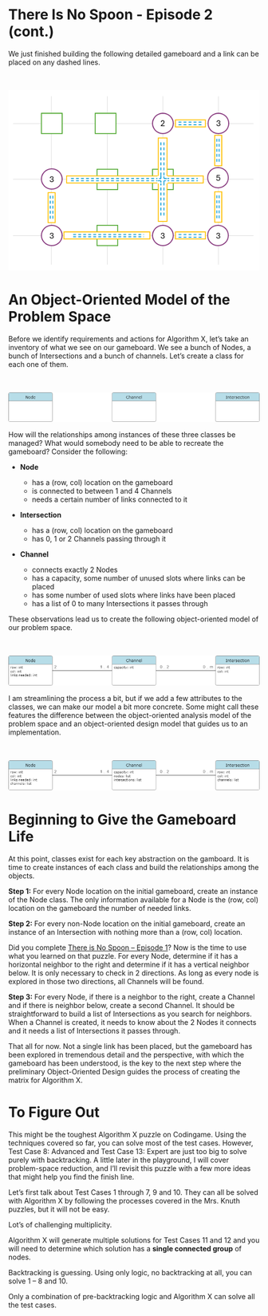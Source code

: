 # There Is No Spoon - Episode 2 (cont.)

We just finished building the following detailed gameboard and a link can be placed on any dashed lines.

<BR><BR>
![Full Gameboard](FullGameboard.png)
<BR>

# An Object-Oriented Model of the Problem Space

Before we identify requirements and actions for Algorithm X, let’s take an inventory of what we see on our gameboard. We see a bunch of Nodes, a bunch of Intersections and a bunch of channels. Let’s create a class for each one of them.

<BR><BR>
![No Spoon 2 - Classes](Classes.png)
<BR>

How will the relationships among instances of these three classes be managed? What would somebody need to be able to recreate the gameboard? Consider the following:

* __Node__
    * has a (row, col) location on the gameboard
    * is connected to between 1 and 4 Channels
    * needs a certain number of links connected to it
    
* __Intersection__
    - has a (row, col) location on the gameboard
    - has 0, 1 or 2 Channels passing through it
 
* __Channel__
    - connects exactly 2 Nodes
    - has a capacity, some number of unused slots where links can be placed
    - has some number of used slots where links have been placed
    - has a list of 0 to many Intersections it passes through

These observations lead us to create the following object-oriented model of our problem space. 

<BR><BR>
![No Spoon 2 - OOA](ClassesWithRelationships.png)
<BR>

I am streamlining the process a bit, but if we add a few attributes to the classes, we can make our model a bit more concrete. Some might call these features the difference between the object-oriented analysis model of the problem space and an object-oriented design model that guides us to an implementation.

<BR><BR>
![No Spoon 2 - OOD](ClassesWithLists.png)
<BR>

# Beginning to Give the Gameboard Life

At this point, classes exist for each key abstraction on the gamboard. It is time to create instances of each class and build the relationships among the objects.

__Step 1:__ For every Node location on the initial gameboard, create an instance of the Node class. The only information available for a Node is the (row, col) location on the gameboard the number of needed links.

__Step 2:__ For every non-Node location on the initial gameboard, create an instance of an Intersection with nothing more than a (row, col) location.

Did you complete [There is No Spoon – Episode 1](https://www.codingame.com/training/medium/there-is-no-spoon-episode-1)? Now is the time to use what you learned on that puzzle. For every Node, determine if it has a horizontal neighbor to the right and determine if it has a vertical neighbor below. It is only necessary to check in 2 directions. As long as every node is explored in those two directions, all Channels will be found. 

__Step 3:__ For every Node, if there is a neighbor to the right, create a Channel and if there is neighbor below, create a second Channel. It should be straightforward to build a list of Intersections as you search for neighbors. When a Channel is created, it needs to know about the 2 Nodes it connects and it needs a list of Intersections it passes through.

That all for now. Not a single link has been placed, but the gameboard has been explored in tremendous detail and the perspective, with which the gameboard has been understood, is the key to the next step where the preliminary Object-Oriented Design guides the process of creating the matrix for Algorithm X.



# To Figure Out

This might be the toughest Algorithm X puzzle on Codingame. Using the techniques covered so far, you can solve most of the test cases. However, Test Case 8: Advanced and Test Case 13: Expert are just too big to solve purely with backtracking. A little later in the playground, I will cover problem-space reduction, and I’ll revisit this puzzle with a few more ideas that might help you find the finish line.

Let’s first talk about Test Cases 1 through 7, 9 and 10. They can all be solved with Algorithm X by following the processes covered in the Mrs. Knuth puzzles, but it will not be easy.

Lot’s of challenging multiplicity.


Algorithm X will generate multiple solutions for Test Cases 11 and 12 and you will need to determine which solution has a __single connected group__ of nodes.



Backtracking is guessing. Using only logic, no backtracking at all, you can solve 1 – 8 and 10.

Only a combination of pre-backtracking logic and Algorithm X can solve all the test cases.
